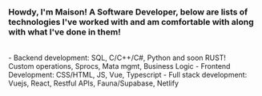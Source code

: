 ### Howdy, I'm Maison! A Software Developer, below are lists of technologies I've worked with and am comfortable with along with what I've done in them!
<br>
  - Backend development: SQL, C/C++/C#, Python and soon RUST! <br> Custom operations, Sprocs, Mata mgmt, Business Logic
  - Frontend Development: CSS/HTML, JS, Vue, Typescript
  - Full stack development: Vuejs, React, Restful APIs, Fauna/Supabase, Netlify

<!--
**Maison-A/Maison-A** is a ✨ _special_ ✨ repository because its `README.md` (this file) appears on your GitHub profile.

Here are some ideas to get you started:

- 🔭 I’m currently working on ...
- 🌱 I’m currently learning ...
- 👯 I’m looking to collaborate on ...
- 🤔 I’m looking for help with ...
- 💬 Ask me about ...
- 📫 How to reach me: ...
- 😄 Pronouns: ...
- ⚡ Fun fact: ...
-->
